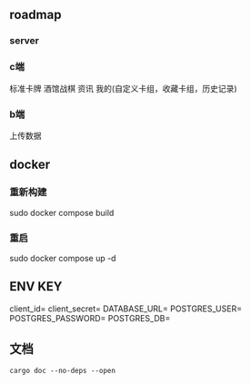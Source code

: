 ## roadmap
### server

### c端
标准卡牌
酒馆战棋
资讯
我的(自定义卡组，收藏卡组，历史记录)

### b端
上传数据

## docker
### 重新构建
sudo docker compose build
### 重启
sudo docker compose up -d

## ENV KEY
client_id=
client_secret=
DATABASE_URL=
POSTGRES_USER=
POSTGRES_PASSWORD=
POSTGRES_DB=

## 文档
```
cargo doc --no-deps --open
```
